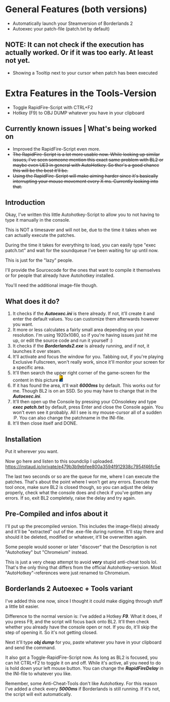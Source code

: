 # General Features (both versions)
* Automatically launch your Steamversion of Borderlands 2
* Autoexec your patch-file (patch.txt by default)
## NOTE: It can not check if the execution has actually worked. Or if it was too early. At least not yet.
* Showing a Tooltip next to your cursor when patch has been executed

# Extra Features in the Tools-Version
* Toggle RapidFire-Script with CTRL+F2
* Hotkey (F9) to OBJ DUMP whatever you have in your clipboard

## Currently known issues | What's being worked on
* Improved the RapidFire-Script even more.
* ~~The RapidFire-Script is a lot more usable now. While looking up similar issues, I've seen someone mention this exact same problem with BL2 or maybe even UE3 in general with AutoHotkey. So ther's a good chance this will be the best it'll be.~~
* ~~Using the RapidFire-Script will make aiming harder since it's basically interrupting your mouse movement every X ms. Currently looking into that.~~


## Introduction
Okay, I've written this little Autohotkey-Script to allow you to not having to type it manually in the console.

This is NOT a timesaver and will not be, due to the time it takes when we can actually execute the patches.

During the time it takes for everything to load, you can easily type "exec patch.txt" and wait for the soundqueue I've been waiting for up until now.

This is just for the "lazy" people.

I'll provide the Sourcecode for the ones that want to compile it themselves or for people that already have Autohotkey installed.

You'll need the additional image-file though.

## What does it do?

1. It checks if the ***Autoexec.ini*** is there already. If not, it'll create it and enter the default values. You can customize them afterwards however you want.
2. It more or less calculates a fairly small area depending on your resolution. I'm using 1920x1080, so if you're having issues just hit me up, or edit the source code and run it yourself :)
3. It checks if the ***Borderlands2.exe*** is already running, and if not, it launches it over steam.
4. It'll activate and focus the window for you. Tabbing out, if you're playing Exclusive Fullscreen, won't really work, since it'll monitor your screen for a specific area.
5. It'll then search the upper right corner of the game-screen for the content in this picture ![BL2Check](./BL2Check.png)
6. If it has found the area, it'll wait ***6000ms*** by default. This works out for me. Though BL2 is on an SSD. So you may have to change that in the ***Autoexec.ini***. 
7. It'll then open up the Console by pressing your COnsolekey and type ***exec patch.txt*** by default, press Enter and close the Console again. You won't even see it probably. All I see is my mouse-cursor all of a sudden :P. You can also change the patchname in the INI-file.
8. It'll then close itself and DONE.

## Installation
Put it wherever you want.

Now go here and listen to this soundclip I uploaded.
https://instaud.io/private/e479b3b9ebfee800a3594f912938c7954f46fc5e

The last two seconds or so are the queue for me, where I can execute the patches. That's about the point where I won't get any errors.
Execute the tool once, make sure BL2 is closed though, so you can adjust the delay properly, check what the console does and check if you've gotten any errors. If so, exit BL2 completely, raise the delay and try again.

## Pre-Compiled and infos about it
I'll put up the precompiled version. This includes the image-file(s) already and it'll be "extracted" out of the .exe-file during runtime. It'll stay there and should it be deleted, modified or whatever, it'll be overwritten again.

Some people would sooner or later "discover" that the Description is not "Autohotkey" but "Chromeium" instead.

This is just a very cheap attempt to avoid ***very*** stupid anti-cheat tools lol.
That's the only thing that differs from the official Autohotkey-version. Most "AutoHotkey"-references were just renamed to Chromeium.

## Borderlands 2 Autoexec + Tools variant
I've added this one now, since I thought it could make digging through stuff a little bit easier.

Difference to the normal version is:
I've added a Hotkey ***F9***. What it does, if you press F9, and the script will focus back onto BL2. It'll then check whether you already have the console open or not. If you do, it'll skip the step of opening it. So it's not getting closed.

Next it'll type ***obj dump*** for you, paste whatever you have in your clipboard and send the command.

It also got a Toggle-RapidFire-Script now. As long as BL2 is focused, you can hit CTRL+F2 to toggle it on and off. While it's active, all you need to do is hold down your left mouse button. You can change the ***RapidFireDelay*** in the INI-file to whatever you like.

Remember, some Anti-Cheat-Tools don't like Autohotkey. For this reason I've added a check every ***5000ms*** if Borderlands is still running. If it's not, the script will exit automatically.